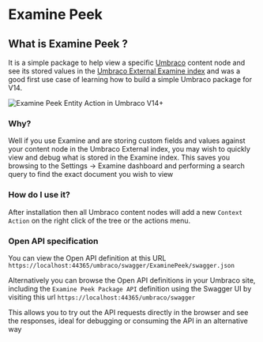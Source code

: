 # Examine Peek 

## What is Examine Peek ?
It is a simple package to help view a specific [Umbraco](https://docs.umbraco.com/) content node and see its stored values in the [Umbraco External Examine index](https://docs.umbraco.com/umbraco-cms/reference/searching/examine) and was a good first use case of learning how to build a simple Umbraco package for V14.

![Examine Peek Entity Action in Umbraco V14+](https://raw.githubusercontent.com/warrenbuckley/Examine-Peek/main/.github/ExaminePeek.Screenshot.png)

### Why?
Well if you use Examine and are storing custom fields and values against your content node in the Umbraco External index, you may wish to quickly view and debug what is stored in the Examine index.
This saves you browsing to the Settings -> Examine dashboard and performing a search query to find the exact document you wish to view

### How do I use it?
After installation then all Umbraco content nodes will add a new `Context Action` on the right click of the tree or the actions menu.

### Open API specification
You can view the Open API definition at this URL `https://localhost:44365/umbraco/swagger/ExaminePeek/swagger.json`

Alternatively you can browse the Open API definitions in your Umbraco site, including the `Examine Peek Package API` definition using the Swagger UI by visiting this url `https://localhost:44365/umbraco/swagger`

This allows you to try out the API requests directly in the browser and see the responses, ideal for debugging or consuming the API in an alternative way

